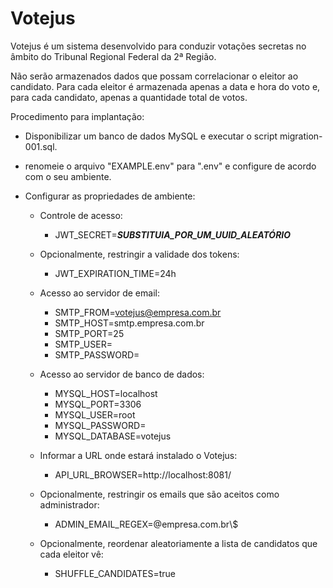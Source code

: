 # Votejus

Votejus é um sistema desenvolvido para conduzir votações secretas no âmbito do Tribunal Regional Federal da 2&ordf; Região.

Não serão armazenados dados que possam correlacionar o eleitor ao candidato. Para cada eleitor é armazenada apenas a data e hora do voto e, para cada candidato, apenas a quantidade total de votos.

Procedimento para implantação:

- Disponibilizar um banco de dados MySQL e executar o script migration-001.sql.

- renomeie o arquivo "EXAMPLE.env" para ".env" e configure de acordo com o seu ambiente.

- Configurar as propriedades de ambiente:

  - Controle de acesso:
    - JWT_SECRET=***SUBSTITUIA_POR_UM_UUID_ALEATÓRIO***
  
  - Opcionalmente, restringir a validade dos tokens:
    - JWT_EXPIRATION_TIME=24h
  
  - Acesso ao servidor de email:
    - SMTP_FROM=votejus@empresa.com.br
    - SMTP_HOST=smtp.empresa.com.br
    - SMTP_PORT=25
    - SMTP_USER=
    - SMTP_PASSWORD=

  - Acesso ao servidor de banco de dados:
    - MYSQL_HOST=localhost
    - MYSQL_PORT=3306
    - MYSQL_USER=root
    - MYSQL_PASSWORD=
    - MYSQL_DATABASE=votejus

  - Informar a URL onde estará instalado o Votejus:
    - API_URL_BROWSER=http://localhost:8081/

  - Opcionalmente, restringir os emails que são aceitos como administrador:
    - ADMIN_EMAIL_REGEX=@empresa.com.br\\$

  - Opcionalmente, reordenar aleatoriamente a lista de candidatos que cada eleitor vê:
    - SHUFFLE_CANDIDATES=true
